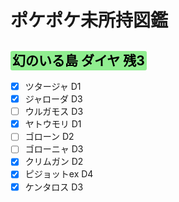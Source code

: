 # ポケポケ未所持図鑑
<!--
Highlight code
<span style="background:BGcolor;color:TXcolor;border-radius:3px;padding:3px;">
</span>
--->
## <span style="background:lightgreen;color:black;border-radius:3px;padding:3px;">幻のいる島 ダイヤ 残3</span>

- [x] ツタージャ D1
- [x] ジャローダ D3
- [ ] ウルガモス D3
- [x] ヤトウモリ D1
- [ ] ゴローン D2
- [ ] ゴローニャ D3
- [x] クリムガン D2
- [x] ピジョットex D4
- [x] ケンタロス D3
